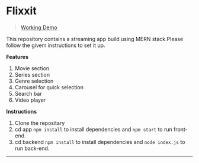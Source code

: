 # Flixxit

>[Working Demo](https://capstone-flixxi-client.vercel.app/login)

This repository contains a streaming app build using MERN stack.Please follow the givem instructions to set it up.

**Features**

1. Movie section
2. Series section
3. Genre selection
4. Carousel for quick selection
5. Search bar
6. Video player

**Instructions**
 1. Clone the repositary
 2. cd app ``npm install`` to install dependencies and ``npm start`` to run front-end.
 3. cd backend ``npm install`` to install dependencies and ``node index.js`` to run back-end.

---
